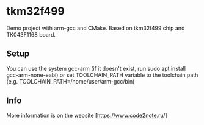 # tkm32f499
Demo project with arm-gcc and CMake.
Based on tkm32f499 chip and TK043F1168 board. 

## Setup
You can use the system gcc-arm (if it doesn't exist, run sudo apt install gcc-arm-none-eabi) or set TOOLCHAIN_PATH variable to the toolchain path (e.g. TOOLCHAIN_PATH=/home/user/arm-gcc/bin)

## Info
More information is on the website [https://www.code2note.ru/]




